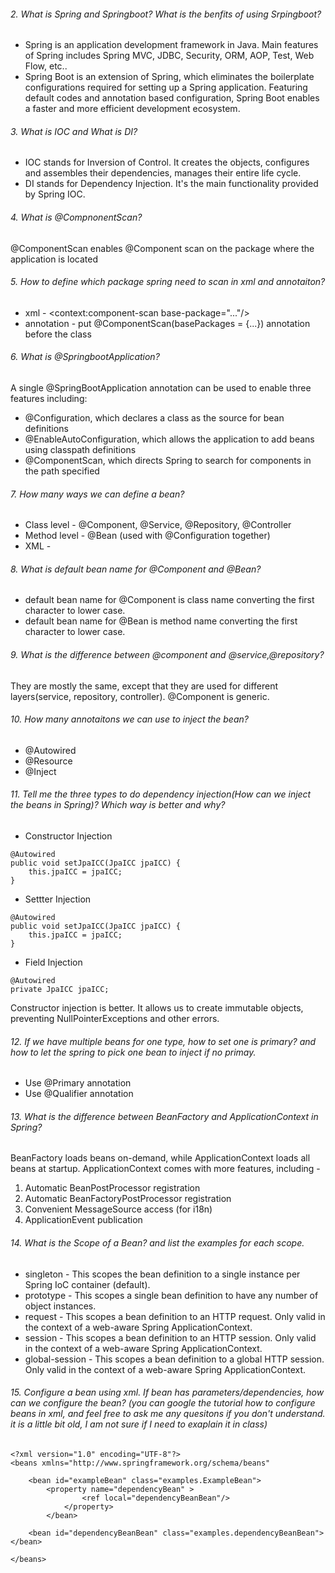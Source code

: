 ###### 2. What is Spring and Springboot? What is the benfits of using Srpingboot?
- Spring is an application development framework in Java. Main features of Spring includes Spring MVC, JDBC, Security, ORM, AOP, Test, Web Flow, etc..
- Spring Boot is an extension of Spring, which eliminates the boilerplate configurations required for setting up a Spring application. Featuring default codes and annotation based configuration, Spring Boot enables a faster and more efficient development ecosystem.
###### 3. What is IOC and What is DI?
- IOC stands for Inversion of Control. It creates the objects, configures and assembles their dependencies, manages their entire life cycle. 
- DI stands for Dependency Injection. It's the main functionality provided by Spring IOC. 
###### 4. What is @CompnonentScan?
@ComponentScan enables @Component scan on the package where the application is located
###### 5. How to define which package spring need to scan in xml and annotaiton?
- xml - <context:component-scan base-package="..."/>
- annotation - put @ComponentScan(basePackages = {...}) annotation before the class
###### 6. What is @SpringbootApplication?
A single @SpringBootApplication annotation can be used to enable three features including:
- @Configuration, which declares a class as the source for bean definitions
- @EnableAutoConfiguration, which allows the application to add beans using classpath definitions
- @ComponentScan, which directs Spring to search for components in the path specified
###### 7. How many ways we can define a bean?
- Class level - @Component, @Service, @Repository, @Controller
- Method level - @Bean (used with @Configuration together)
- XML - <bean id="..." class="..."></bean>
###### 8. What is default bean name for @Component and @Bean?
- default bean name for @Component is class name converting the first character to lower case. 
- default bean name for @Bean is method name converting the first character to lower case. 
###### 9. What is the difference between @component and @service,@repository?
They are mostly the same, except that they are used for different layers(service, repository, controller). @Component is generic. 
###### 10. How many annotaitons we can use to inject the bean?
- @Autowired
- @Resource
- @Inject
###### 11. Tell me the three types to do dependency injection(How can we inject the beans in Spring)? Which way is better and why?
- Constructor Injection
```
@Autowired
public void setJpaICC(JpaICC jpaICC) {
    this.jpaICC = jpaICC;
}
```
- Settter Injection
```
@Autowired
public void setJpaICC(JpaICC jpaICC) {
    this.jpaICC = jpaICC;
}
```
- Field Injection
```
@Autowired
private JpaICC jpaICC;
```
Constructor injection is better. It allows us to create immutable objects, preventing NullPointerExceptions and other errors.
###### 12. If we have multiple beans for one type, how to set one is primary? and how to let the spring to pick one bean to inject if no primay.
- Use @Primary annotation
- Use @Qualifier annotation
###### 13. What is the difference between BeanFactory and ApplicationContext in Spring?
BeanFactory loads beans on-demand, while ApplicationContext loads all beans at startup. 
ApplicationContext comes with more features, including - 
1. Automatic BeanPostProcessor registration
2. Automatic BeanFactoryPostProcessor registration
3. Convenient MessageSource access (for i18n)
4. ApplicationEvent publication
###### 14. What is the Scope of a Bean? and list the examples for each scope.
- singleton - This scopes the bean definition to a single instance per Spring IoC container (default).
- prototype - This scopes a single bean definition to have any number of object instances.
- request - This scopes a bean definition to an HTTP request. Only valid in the context of a web-aware Spring ApplicationContext.
- session - This scopes a bean definition to an HTTP session. Only valid in the context of a web-aware Spring ApplicationContext.
- global-session - This scopes a bean definition to a global HTTP session. Only valid in the context of a web-aware Spring ApplicationContext.
###### 15. Configure a bean using xml. If bean has parameters/dependencies, how can we configure the bean? (you can google the tutorial how to configure beans in xml, and feel free to ask me any quesitons if you don't understand. it is a little bit old, I am not sure if I need to exaplain it in class)
```
<?xml version="1.0" encoding="UTF-8"?>
<beans xmlns="http://www.springframework.org/schema/beans"

	<bean id="exampleBean" class="examples.ExampleBean">
		<property name="dependencyBean" >
            	<ref local="dependencyBeanBean"/>
        	</property>
    	</bean>
	  
	<bean id="dependencyBeanBean" class="examples.dependencyBeanBean"></bean>
  
</beans>
```
